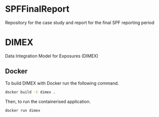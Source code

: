 # SPFFinalReport
Repository for the case study and report for the final SPF reporting period


# DIMEX

Data Integration Model for Exposures (DIMEX)

## Docker

To build DIMEX with Docker run the following command.

```sh
docker build -t dimex .
```

Then, to run the containerised application.

```sh
docker run dimex
```
